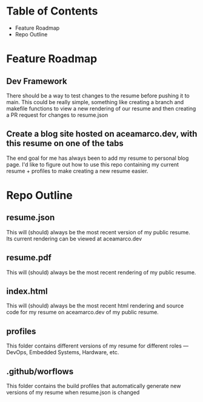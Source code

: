 # Table of Contents
- Feature Roadmap
- Repo Outline

# Feature Roadmap

## Dev Framework

There should be a way to test changes to the resume before pushing it to main.
This could be really simple, something like creating a branch and makefile functions
to view a new rendering of our resume and then creating a PR request for changes 
to resume.json

## Create a blog site hosted on aceamarco.dev, with this resume on one of the tabs

The end goal for me has always been to add my resume to personal blog page. I'd like to figure out how
to use this repo containing my current resume + profiles to make creating a new resume easier.

# Repo Outline

## resume.json

This will (should) always be the most recent version of my public resume. Its current
rendering can be viewed at aceamarco.dev
## resume.pdf

This will (should) always be the most recent rendering of my public resume.

## index.html

This will (should) always be the most recent html rendering and source code for my resume on aceamarco.dev of my public resume.

## profiles

This folder contains different versions of my resume for different roles
— DevOps, Embedded Systems, Hardware, etc. 

## .github/worflows

This folder contains the build profiles that automatically generate new versions of my resume
when resume.json is changed